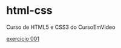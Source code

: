 # html-css
 Curso de HTML5 e CSS3 do CursoEmVideo

<a href="https://giuliocappellini.github.io/html-css/exercicios/ex001/">exercicio 001</a>
